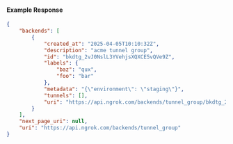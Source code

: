 <!-- Code generated for API Clients. DO NOT EDIT. -->

#### Example Response

```json
{
	"backends": [
		{
			"created_at": "2025-04-05T10:10:32Z",
			"description": "acme tunnel group",
			"id": "bkdtg_2vJ0NslL3YVehjsXQXCE5vQVe9Z",
			"labels": {
				"baz": "qux",
				"foo": "bar"
			},
			"metadata": "{\"environment\": \"staging\"}",
			"tunnels": [],
			"uri": "https://api.ngrok.com/backends/tunnel_group/bkdtg_2vJ0NslL3YVehjsXQXCE5vQVe9Z"
		}
	],
	"next_page_uri": null,
	"uri": "https://api.ngrok.com/backends/tunnel_group"
}
```
